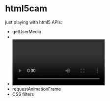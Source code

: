 html5cam
========

just playing with html5 APIs:
- getUserMedia
- <canvas>
- <video>
- requestAnimationFrame
- CSS filters
